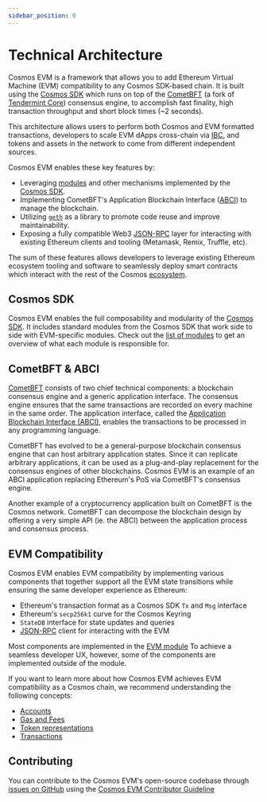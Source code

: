 ```yaml
---
sidebar_position: 0
---
```


# Technical Architecture

Cosmos EVM is a framework that allows you to add Ethereum Virtual Machine (EVM) compatibility to any Cosmos SDK-based chain.
It is built using the [Cosmos SDK](https://github.com/cosmos/cosmos-sdk/)
which runs on top of the [CometBFT](https://github.com/cometbft/cometbft)
(a fork of [Tendermint Core](https://docs.tendermint.com/)) consensus engine,
to accomplish fast finality, high transaction throughput and short block times (~2 seconds).

This architecture allows users to perform both Cosmos and EVM formatted transactions,
developers to scale EVM dApps cross-chain via [IBC](https://cosmos.network/ibc),
and tokens and assets in the network to come from different independent sources.

Cosmos EVM enables these key features by:

* Leveraging [modules](https://docs.cosmos.network/v0.47/build/building-modules/intro)
and other mechanisms implemented by the [Cosmos SDK](https://docs.cosmos.network/).
* Implementing CometBFT's Application Blockchain Interface ([ABCI](https://docs.tendermint.com/master/spec/abci/))
to manage the blockchain.
* Utilizing [`geth`](https://github.com/ethereum/go-ethereum) as a library to promote code reuse and improve maintainability.
* Exposing a fully compatible Web3 [JSON-RPC](./../develop/api/ethereum-json-rpc/methods) layer
for interacting with existing Ethereum clients and tooling (Metamask, Remix, Truffle, etc).

The sum of these features allows developers to leverage existing Ethereum ecosystem tooling and
software to seamlessly deploy smart contracts which interact with the rest of the Cosmos
[ecosystem](https://cosmos.network/ecosystem).

## Cosmos SDK

Cosmos EVM enables the full composability and modularity of the [Cosmos SDK](https://docs.cosmos.network/).
It includes standard modules from the Cosmos SDK that work side to side with EVM-specific modules.
Check out the [list of modules](modules/index.md) to get an overview of what each module is responsible for.

## CometBFT & ABCI

[CometBFT](https://github.com/cometbft/cometbft) consists of two chief technical components:
a blockchain consensus engine and a generic application interface.
The consensus engine ensures that the same transactions
are recorded on every machine in the same order.
The application interface, called the [Application Blockchain Interface (ABCI)](https://docs.tendermint.com/master/spec/abci/),
enables the transactions to be processed in any programming language.

CometBFT has evolved to be a general-purpose blockchain consensus engine that
can host arbitrary application states. Since it can replicate arbitrary
applications, it can be used as a plug-and-play replacement for the consensus
engines of other blockchains. Cosmos EVM is an example of an ABCI application
replacing Ethereum's PoS via CometBFT's consensus engine.

Another example of a cryptocurrency application built on CometBFT is the Cosmos
network. CometBFT can decompose the blockchain design by offering a very
simple API (ie. the ABCI) between the application process and consensus process.

## EVM Compatibility

Cosmos EVM enables EVM compatibility by implementing various components
that together support all the EVM state transitions
while ensuring the same developer experience as Ethereum:

- Ethereum's transaction format as a Cosmos SDK `Tx` and `Msg` interface
- Ethereum's `secp256k1` curve for the Cosmos Keyring
- `StateDB` interface for state updates and queries
- [JSON-RPC](../develop/api/ethereum-json-rpc) client for interacting with the EVM

Most components are implemented in the [EVM module](modules/evm.md)
To achieve a seamless developer UX, however, some of the components are implemented
outside of the module.

If you want to learn more about how Cosmos EVM achieves EVM compatibility as a Cosmos chain,
we recommend understanding the following concepts:

* [Accounts](./concepts/accounts.md)
* [Gas and Fees](./concepts/gas-and-fees.md)
* [Token representations](./concepts/tokens.md)
* [Transactions](./concepts/transactions.md)

## Contributing

You can contribute to the Cosmos EVM's open-source codebase through [issues on GitHub](https://github.com/cosmos/evm/issues)
using the [Cosmos EVM Contributor Guideline](https://github.com/cosmos/evm/blob/main/CONTRIBUTING.md)
